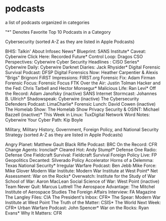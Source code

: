 # podcasts
a list of podcasts organized in categories

"*" Denotes Favorite Top 10 Podcasts in a Category

Cybersecurity (sorted A-Z as they are listed in Apple Podcasts)

BHIS: Talkin' About Infosec News*
Blueprint: SANS Institute*
Caveat: Cyberwire
Click Here: Recorded Future*
Control Loop: Dragos
CSO Perspectives: Cyberwire
Cyber Security Headlines : CISO Series*
Cyberwire Daily: Cyberwire
Darknet Diaries:  Jack Rhysider*
Digital Forensic Survival Podcast: DFSP
Digital Forensics Now: Heather Carpentier & Alexis "Brigs" Brignoni
FiRST Impressions: FIRST.org
Forensic Fix: Adam Firman
Forensic Focus: Forensic Focus
FTK Over the Air: Justin Tolman
Hacker and the Fed: Chris Tarbell and Hector Monsegur*
Malicious Life: Ran Levi*
Off the Record: Adam Janofsky (inactive)
SANS Internet Stormcast: Johannes B. Ullrich*
Shadowspeak: Cyberwire (inactive)
The Cybersecurity Defenders Podcast: LimaCharlie*
Forensic Lunch: David Cowen (inactive)
The Homelab Show: The Homelab Show
Privacy Security & OSINT: Michael Bazzell (inactive)*
This Week in Linux: TuxDigital Network
Word Notes: Cyberwire
Your Cyber Path: Kip Boyle


Military, Military History, Government, Foreign Policy, and National Security Strategy (sorted A-Z as they are listed in Apple Podcasts)

Angry Planet: Matthew Gault
Black Rifle Podcast: BRC
On the Record: CFR
Change Agents: Ironclad*
Cleared Hot: Andy Stumpf*
Defense One Radio: Defense One
Fieldcraft Survival: Fieldcraft Survival
Foreign Policy Live: FP
Geopolitics Decanted: Silverado Policy Accelerator
Horns of a Delemma: Texas National Security*
Irregular Warfare Podcast: Ben Jebb
Mike Force: Mike Glover
Modern War Institute: Modern War Institute at West Point*
Net Assessment: War on the Rocks*
Overwatch: Institute for the Study of War
School of War: Aaron MacLean
Social Science of War: West Point (inactive)
Team Never Quit: Marcus Luttrell
The Aerospace Advantage: The Mitchel Institute of Aerospace Studies
The Foreign Affairs Interview: FA Magazine
The Langley Files: CIA
The President's Inbox: CFR*
The Spear: Modern War Institute at West Point
The Truth of the Matter: CSIS*
The World Next Week: CFR*
Urban Warfare Podcast: John Spencer*
War on the Rocks: Ryan Evans*
Why It Matters: CFR






